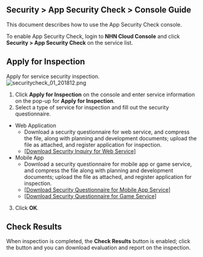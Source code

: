 ## Security > App Security Check > Console Guide

This document describes how to use the App Security Check console. 

To enable App Security Check, login to **NHN Cloud Console** and click **Security > App Security Check** on the service list. 

## Apply for Inspection 

Apply for service security inspection.  
![securitycheck_01_201812.png](https://static.toastoven.net/prod_securitycheck/securitycheck_01_201812.png)

1. Click **Apply for Inspection** on the console and enter service information on the pop-up for **Apply for Inspection**. 
2. Select a type of service for inspection and fill out the security questionnaire. 
  - Web Application
    - Download a security questionnaire for web service, and compress the file, along with planning and development documents; upload the file as attached, and register application for inspection. 
    - [[Download Security Inquiry for Web Service]](https://static.toastoven.net/toastcloud/sdk_download/security/web_security_check.xls)
  - Mobile App
    - Download a security questionnaire for mobile app or game service, and compress the file along with planning and development documents; upload the file as attached, and register application for inspection. 
    - [[Download Security Questionnaire for Mobile App Service]](https://static.toastoven.net/toastcloud/sdk_download/security/mobile_security_check.xls)
    - [[Download Security Questionnaire for Game Service]](https://static.toastoven.net/toastcloud/sdk_download/security/game_security_check.xls)
3. Click **OK**.

## Check Results 

When inspection is completed, the **Check Results** button is enabled; click the button and you can download evaluation and report on the inspection. 
